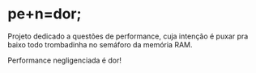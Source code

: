 # pe+n=dor;
Projeto dedicado a questões de performance, cuja intenção é puxar pra baixo todo trombadinha no semáforo da memória RAM.

Performance negligenciada é dor!
